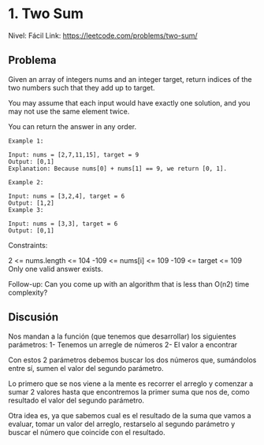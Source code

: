 # 1. Two Sum

Nivel: Fácil
Link: <https://leetcode.com/problems/two-sum/>

## Problema

Given an array of integers nums and an integer target, return indices of the two numbers such that they add up to target.

You may assume that each input would have exactly one solution, and you may not use the same element twice.

You can return the answer in any order.

```text
Example 1:

Input: nums = [2,7,11,15], target = 9
Output: [0,1]
Explanation: Because nums[0] + nums[1] == 9, we return [0, 1].
```

```text
Example 2:

Input: nums = [3,2,4], target = 6
Output: [1,2]
Example 3:

Input: nums = [3,3], target = 6
Output: [0,1]
```

Constraints:

2 <= nums.length <= 104
-109 <= nums[i] <= 109
-109 <= target <= 109
Only one valid answer exists.

Follow-up: Can you come up with an algorithm that is less than O(n2) time complexity?

## Discusión

Nos mandan a la función (que tenemos que desarrollar) los siguientes parámetros:
1- Tenemos un arregle de números
2- El valor a encontrar

Con estos 2 parámetros debemos buscar los dos números que, sumándolos entre sí, sumen el valor del segundo parámetro.

Lo primero que se nos viene a la mente es recorrer el arreglo y comenzar a sumar 2 valores hasta que encontremos la primer suma que nos de, como resultado el valor del segundo parámetro.

Otra idea es, ya que sabemos cual es el resultado de la suma que vamos a evaluar, tomar un valor del arreglo, restarselo al segundo parámetro y buscar el número que coincide con el resultado.
